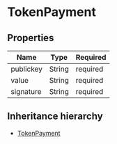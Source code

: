 

# TokenPayment

## Properties

Name | Type | Required
-------- | -------- | --------
publickey | String | required
value | String | required
signature | String | required




## Inheritance hierarchy


* [TokenPayment](TokenPayment.md)
